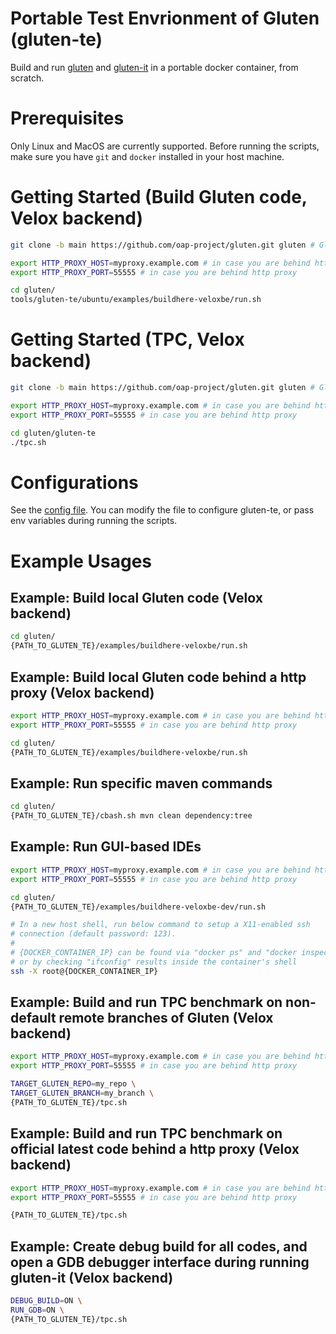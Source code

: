 # Portable Test Envrionment of Gluten (gluten-te)

Build and run [gluten](https://github.com/oap-project/gluten) and [gluten-it](https://github.com/oap-project/gluten/tree/main/tools/gluten-it) in a portable docker container, from scratch.

# Prerequisites

Only Linux and MacOS are currently supported. Before running the scripts, make sure you have `git` and `docker` installed in your host machine.

# Getting Started (Build Gluten code, Velox backend)

```sh
git clone -b main https://github.com/oap-project/gluten.git gluten # Gluten main code

export HTTP_PROXY_HOST=myproxy.example.com # in case you are behind http proxy
export HTTP_PROXY_PORT=55555 # in case you are behind http proxy

cd gluten/
tools/gluten-te/ubuntu/examples/buildhere-veloxbe/run.sh
```

# Getting Started (TPC, Velox backend)

```sh
git clone -b main https://github.com/oap-project/gluten.git gluten # Gluten main code

export HTTP_PROXY_HOST=myproxy.example.com # in case you are behind http proxy
export HTTP_PROXY_PORT=55555 # in case you are behind http proxy

cd gluten/gluten-te
./tpc.sh
```

# Configurations

See the [config file](https://github.com/oap-project/gluten/blob/main/tools/gluten-te/ubuntu/defaults.conf). You can modify the file to configure gluten-te, or pass env variables during running the scripts.

# Example Usages

## Example: Build local Gluten code (Velox backend)

```sh
cd gluten/
{PATH_TO_GLUTEN_TE}/examples/buildhere-veloxbe/run.sh
```

## Example: Build local Gluten code behind a http proxy (Velox backend)

```sh
export HTTP_PROXY_HOST=myproxy.example.com # in case you are behind http proxy
export HTTP_PROXY_PORT=55555 # in case you are behind http proxy

cd gluten/
{PATH_TO_GLUTEN_TE}/examples/buildhere-veloxbe/run.sh
```

## Example: Run specific maven commands

```sh
cd gluten/
{PATH_TO_GLUTEN_TE}/cbash.sh mvn clean dependency:tree
```

## Example: Run GUI-based IDEs

```sh
export HTTP_PROXY_HOST=myproxy.example.com # in case you are behind http proxy
export HTTP_PROXY_PORT=55555 # in case you are behind http proxy

cd gluten/
{PATH_TO_GLUTEN_TE}/examples/buildhere-veloxbe-dev/run.sh

# In a new host shell, run below command to setup a X11-enabled ssh
# connection (default password: 123). 
#
# {DOCKER_CONTAINER_IP} can be found via "docker ps" and "docker inspect",
# or by checking "ifconfig" results inside the container's shell 
ssh -X root@{DOCKER_CONTAINER_IP}
```

## Example: Build and run TPC benchmark on non-default remote branches of Gluten (Velox backend)

```sh
export HTTP_PROXY_HOST=myproxy.example.com # in case you are behind http proxy
export HTTP_PROXY_PORT=55555 # in case you are behind http proxy

TARGET_GLUTEN_REPO=my_repo \
TARGET_GLUTEN_BRANCH=my_branch \
{PATH_TO_GLUTEN_TE}/tpc.sh
```

## Example: Build and run TPC benchmark on official latest code behind a http proxy (Velox backend)

```sh
export HTTP_PROXY_HOST=myproxy.example.com # in case you are behind http proxy
export HTTP_PROXY_PORT=55555 # in case you are behind http proxy

{PATH_TO_GLUTEN_TE}/tpc.sh
```

## Example: Create debug build for all codes, and open a GDB debugger interface during running gluten-it (Velox backend)

```sh
DEBUG_BUILD=ON \
RUN_GDB=ON \
{PATH_TO_GLUTEN_TE}/tpc.sh
```

